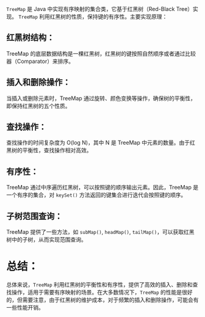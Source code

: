 `TreeMap` 是 Java 中实现有序映射的集合类，它基于红黑树（Red-Black Tree）实现。
`TreeMap` 利用红黑树的性质，保持键的有序性。主要实现原理：
## 红黑树结构：
TreeMap 的底层数据结构是一棵红黑树，红黑树的键按照自然顺序或者通过比较器（Comparator）来排序。
## 插入和删除操作：
当插入或删除元素时，TreeMap 通过旋转、颜色变换等操作，确保树的平衡性，即保持红黑树的五个性质。
## 查找操作：
查找操作的时间复杂度为 O(log N)，其中 N 是 TreeMap 中元素的数量。由于红黑树的平衡性，查找操作相对高效。
## 有序性：
TreeMap 通过中序遍历红黑树，可以按照键的顺序输出元素。因此，TreeMap 是一个有序的集合，对 `keySet()` 方法返回的键集合进行迭代会按照键的顺序。
## 子树范围查询：
TreeMap 提供了一些方法，如 `subMap()`, `headMap()`, `tailMap()`，可以获取红黑树中的子树，从而实现范围查询。
# 总结：
总体来说，`TreeMap` 利用红黑树的平衡性和有序性，提供了高效的插入、删除和查找操作，适用于需要有序映射的场景。在大多数情况下，`TreeMap` 的性能是很好的，但需要注意，由于红黑树的维护成本，对于频繁的插入和删除操作，可能会有一些性能开销。